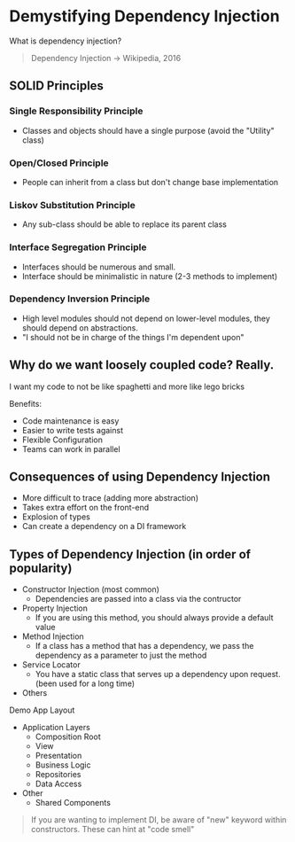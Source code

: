 # Demystifying Dependency Injection

What is dependency injection?

>Dependency Injection -> Wikipedia, 2016

## SOLID Principles

### Single Responsibility Principle
- Classes and objects should have a single purpose  (avoid the "Utility" class)

### Open/Closed Principle
- People can inherit from a class but don't change base implementation

### Liskov Substitution Principle
- Any sub-class should be able to replace its parent class

### Interface Segregation Principle
- Interfaces should be numerous and small.
- Interface should be minimalistic in nature (2-3 methods to implement)

### Dependency Inversion Principle
- High level modules should not depend on lower-level modules, they should depend on abstractions.
- "I should not be in charge of the things I'm dependent upon"

## Why do we want loosely coupled code? Really.

I want my code to not be like spaghetti and more like lego bricks

Benefits:
- Code maintenance is easy
- Easier to write tests against
- Flexible Configuration
- Teams can work in parallel

## Consequences of using Dependency Injection
- More difficult to trace (adding more abstraction)
- Takes extra effort on the front-end
- Explosion of types
- Can create a dependency on a DI framework

## Types of Dependency Injection (in order of popularity)

- Constructor Injection (most common)
    - Dependencies are passed into a class via the contructor
- Property Injection
    - If you are using this method, you should always provide a default value
- Method Injection
    - If a class has a method that has a dependency, we pass the dependency as a parameter to just the method
- Service Locator
    - You have a static class that serves up a dependency upon request. (been used for a long time)
- Others

Demo App Layout
- Application Layers
    - Composition Root
    - View
    - Presentation
    - Business Logic
    - Repositories
    - Data Access
- Other
    - Shared Components

> If you are wanting to implement DI, be aware of "new" keyword within constructors.  These can hint at "code smell"

